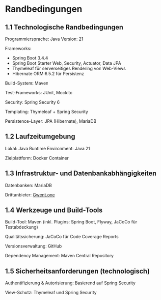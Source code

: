 # Randbedingungen

## 1.1 Technologische Randbedingungen

Programmiersprache: Java 
Version: 21

Frameworks:

- Spring Boot 3.4.4
- Spring Boot Starter Web, Security, Actuator, Data JPA
- Thymeleaf für serverseitiges Rendering von Web-Views
- Hibernate ORM 6.5.2 für Persistenz


Build-System: Maven

Test-Frameworks: JUnit, Mockito

Security: Spring Security 6 

Templating: Thymeleaf + Spring Security



Persistence-Layer: JPA (Hibernate), MariaDB 

## 1.2 Laufzeitumgebung

Lokal: Java Runtime Environment: Java 21 

Zielplattform: Docker Container


## 1.3 Infrastruktur- und Datenbankabhängigkeiten

Datenbanken: MariaDB

Drittanbieter: [Gwent.one](https://api.gwent.one/)


## 1.4 Werkzeuge und Build-Tools

Build-Tool: Maven (inkl. Plugins: Spring Boot, Flyway, JaCoCo für Testabdeckung)

Qualitätssicherung: JaCoCo für Code Coverage Reports

Versionsverwaltung: GitHub

Dependency Management: Maven Central Repository

## 1.5 Sicherheitsanforderungen (technologisch)

Authentifizierung & Autorisierung: Basierend auf Spring Security 

View-Schutz: Thymeleaf und Spring Security

